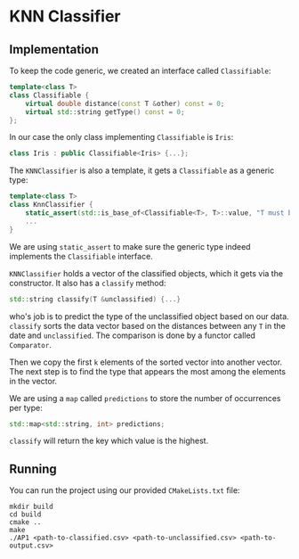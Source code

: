 # KNN Classifier

## Implementation
To keep the code generic, we created an interface called `Classifiable`:
```c++
template<class T>
class Classifiable {
    virtual double distance(const T &other) const = 0;
    virtual std::string getType() const = 0;
};
```
In our case the only class implementing `Classifiable` is `Iris`:
```c++
class Iris : public Classifiable<Iris> {...};
```
The `KNNClassifier` is also a template, it gets a `Classifiable` as a generic type:
```c++
template<class T>
class KnnClassifier {
    static_assert(std::is_base_of<Classifiable<T>, T>::value, "T must be subclass of Classifiable!");
    ...
}
```
We are using `static_assert` to make sure the generic type indeed implements the `Classifiable` interface.

`KNNClassifier` holds a vector of the classified objects, which it gets via the constructor.
It also has a `classify` method:
```c++
std::string classify(T &unclassified) {...}
```
who's job is to predict the type of the unclassified object based on our data.
`classify` sorts the data vector based on the distances between any `T` in the date and `unclassified`.
The comparison is done by a functor called `Comparator`.

Then we copy the first `k` elements of the sorted vector into another vector.
The next step is to find the type that appears the most among the elements in the vector.

We are using a `map` called `predictions` to store the number of occurrences per type:
```c++
std::map<std::string, int> predictions;
```
`classify` will return the key which value is the highest.
## Running
You can run the project using our provided `CMakeLists.txt` file:
```
mkdir build
cd build
cmake ..
make
./AP1 <path-to-classified.csv> <path-to-unclassified.csv> <path-to-output.csv>
```